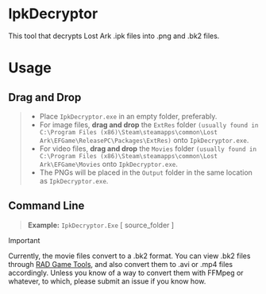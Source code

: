 # IpkDecryptor

[](https://github.com/Poyoanon/IpkDecryptor)

This tool that decrypts Lost Ark .ipk files into .png and .bk2 files.

# Usage

## Drag and Drop

> - Place `IpkDecryptor.exe` in an empty folder, preferably.
> - For image files, **drag and drop** the `ExtRes` folder `(usually found in C:\Program Files (x86)\Steam\steamapps\common\Lost Ark\EFGame\ReleasePC\Packages\ExtRes)` onto `IpkDecryptor.exe`.
> - For video files, **drag and drop** the `Movies` folder `(usually found in C:\Program Files (x86)\Steam\steamapps\common\Lost Ark\EFGame\Movies` onto `IpkDecryptor.exe`.
> - The PNGs will be placed in the `Output` folder in the same location as `IpkDecryptor.exe`.

## Command Line

> **Example:** `IpkDecryptor.Exe` [ source_folder ]

> [!IMPORTANT]  
> Currently, the movie files convert to a .bk2 format. You can view .bk2 files through [RAD Game Tools](https://www.radgametools.com/bnkdown.htm), and also convert them to .avi or .mp4 files accordingly. Unless you know of a way to convert them with FFMpeg or whatever, to which, please submit an issue if you know how.
